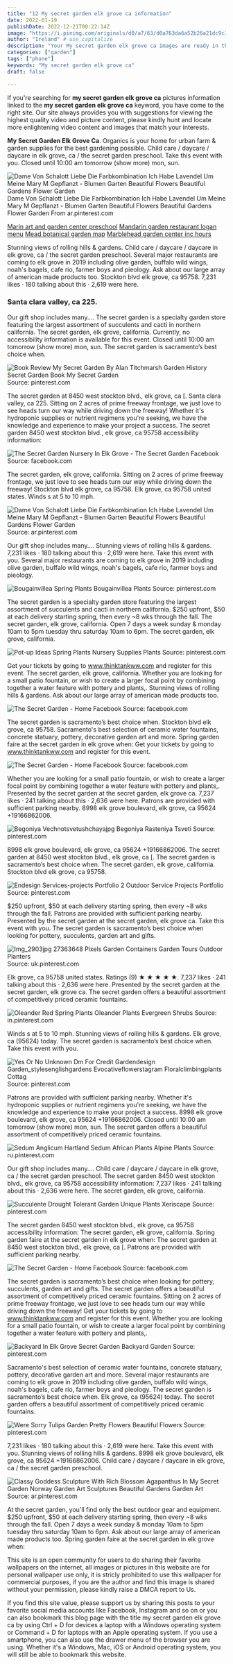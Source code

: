```yaml
---
title: "12 My secret garden elk grove ca information"
date: 2022-01-19
publishDate: 2022-12-21T00:22:14Z
image: "https://i.pinimg.com/originals/d0/a7/63/d0a763da6a52b26a21dc9c3341e0abdd.jpg"
author: "Ireland" # use capitalize
description: "Your My secret garden elk grove ca images are ready in this website. My secret garden elk grove ca are a topic that is being searched for and liked by netizens now. You can Find and Download the My secret garden elk grove ca files here. Download all royalty-free photos."
categories: ["garden"]
tags: ["phone"]
keywords: "My secret garden elk grove ca"
draft: false

---
```


If you're searching for **my secret garden elk grove ca** pictures information linked to the **my secret garden elk grove ca** keyword, you have come to the right  site.  Our site always  provides you with  suggestions  for viewing  the highest  quality video and picture  content, please kindly hunt and locate more enlightening video content and images  that match your interests.

**My Secret Garden Elk Grove Ca**. Organics is your home for urban farm &amp; garden supplies for the best gardening possible. Child care / daycare / daycare in elk grove, ca / the secret garden preschool. Take this event with you. Closed until 10:00 am tomorrow (show more) mon, sun.

![Dame Von Schalott Liebe Die Farbkombination Ich Habe Lavendel Um Meine Mary M Gepflanzt - Blumen Garten Beautiful Flowers Beautiful Gardens Flower Garden](https://i.pinimg.com/736x/1d/11/e1/1d11e1ce5464fa5085c185e7af54ecca.jpg "Dame Von Schalott Liebe Die Farbkombination Ich Habe Lavendel Um Meine Mary M Gepflanzt - Blumen Garten Beautiful Flowers Beautiful Gardens Flower Garden")
Dame Von Schalott Liebe Die Farbkombination Ich Habe Lavendel Um Meine Mary M Gepflanzt - Blumen Garten Beautiful Flowers Beautiful Gardens Flower Garden From ar.pinterest.com

[Marin art and garden center preschool](/marin-art-and-garden-center-preschool/)
[Mandarin garden restaurant logan menu](/mandarin-garden-restaurant-logan-menu/)
[Mead botanical garden map](/mead-botanical-garden-map/)
[Marblehead garden center inc hours](/marblehead-garden-center-inc-hours/)

Stunning views of rolling hills &amp; gardens. Child care / daycare / daycare in elk grove, ca / the secret garden preschool. Several major restaurants are coming to elk grove in 2019 including olive garden, buffalo wild wings, noah&#039;s bagels, cafe rio, farmer boys and pieology. Ask about our large array of american made products too. Stockton blvd elk grove, ca 95758. 7,231 likes · 180 talking about this · 2,619 were here.

### Santa clara valley, ca 225.

Our gift shop includes many…. The secret garden is a specialty garden store featuring the largest assortment of succulents and cacti in northern california. The secret garden, elk grove, california. Currently, no accessibility information is available for this event. Closed until 10:00 am tomorrow (show more) mon, sun. The secret garden is sacramento’s best choice when.


![Book Review My Secret Garden By Alan Titchmarsh Garden History Secret Garden Book My Secret Garden](https://i.pinimg.com/originals/5e/83/28/5e832868b3f238ae4f60e8c2f722ff33.jpg "Book Review My Secret Garden By Alan Titchmarsh Garden History Secret Garden Book My Secret Garden")
Source: pinterest.com

The secret garden at 8450 west stockton blvd., elk grove, ca [. Santa clara valley, ca 225. Sitting on 2 acres of prime freeway frontage, we just love to see heads turn our way while driving down the freeway! Whether it&#039;s hydroponic supplies or nutrient regimens you&#039;re seeking, we have the knowledge and experience to make your project a success. The secret garden 8450 west stockton blvd., elk grove, ca 95758 accessibility information:

![The Secret Garden Nursery In Elk Grove - The Secret Garden Facebook](https://lookaside.fbsbx.com/lookaside/crawler/media/?media_id=10155977934207012 "The Secret Garden Nursery In Elk Grove - The Secret Garden Facebook")
Source: facebook.com

The secret garden, elk grove, california. Sitting on 2 acres of prime freeway frontage, we just love to see heads turn our way while driving down the freeway! Stockton blvd elk grove, ca 95758. Elk grove, ca 95758 united states. Winds s at 5 to 10 mph.

![Dame Von Schalott Liebe Die Farbkombination Ich Habe Lavendel Um Meine Mary M Gepflanzt - Blumen Garten Beautiful Flowers Beautiful Gardens Flower Garden](https://i.pinimg.com/736x/1d/11/e1/1d11e1ce5464fa5085c185e7af54ecca.jpg "Dame Von Schalott Liebe Die Farbkombination Ich Habe Lavendel Um Meine Mary M Gepflanzt - Blumen Garten Beautiful Flowers Beautiful Gardens Flower Garden")
Source: ar.pinterest.com

Our gift shop includes many…. Stunning views of rolling hills &amp; gardens. 7,231 likes · 180 talking about this · 2,619 were here. Take this event with you. Several major restaurants are coming to elk grove in 2019 including olive garden, buffalo wild wings, noah&#039;s bagels, cafe rio, farmer boys and pieology.

![Bougainvillea Spring Plants Bougainvillea Plants](https://i.pinimg.com/originals/86/c1/92/86c1925b5919d9dd903cecea6320f7b5.jpg "Bougainvillea Spring Plants Bougainvillea Plants")
Source: pinterest.com

The secret garden is a specialty garden store featuring the largest assortment of succulents and cacti in northern california. $250 upfront, $50 at each delivery starting spring, then every ~8 wks through the fall. The secret garden, elk grove, california. Open 7 days a week sunday &amp; monday 10am to 5pm tuesday thru saturday 10am to 6pm. The secret garden, elk grove, california.

![Pot-up Ideas Spring Plants Nursery Supplies Plants](https://i.pinimg.com/originals/43/2f/fc/432ffcec1b00773e4f92d5d30be5b423.jpg "Pot-up Ideas Spring Plants Nursery Supplies Plants")
Source: pinterest.com

Get your tickets by going to www.thinktankww.com and register for this event. The secret garden, elk grove, california. Whether you are looking for a small patio fountain, or wish to create a larger focal point by combining together a water feature with pottery and plants,. Stunning views of rolling hills &amp; gardens. Ask about our large array of american made products too.

![The Secret Garden - Home Facebook](https://lookaside.fbsbx.com/lookaside/crawler/media/?media_id=10156877179277012 "The Secret Garden - Home Facebook")
Source: facebook.com

The secret garden is sacramento’s best choice when. Stockton blvd elk grove, ca 95758. Sacramento&#039;s best selection of ceramic water fountains, concrete statuary, pottery, decorative garden art and more. Spring garden faire at the secret garden in elk grove when: Get your tickets by going to www.thinktankww.com and register for this event.

![The Secret Garden - Home Facebook](https://lookaside.fbsbx.com/lookaside/crawler/media/?media_id=10159111741722012 "The Secret Garden - Home Facebook")
Source: facebook.com

Whether you are looking for a small patio fountain, or wish to create a larger focal point by combining together a water feature with pottery and plants,. Presented by the secret garden at the secret garden, elk grove ca. 7,237 likes · 241 talking about this · 2,636 were here. Patrons are provided with sufficient parking nearby. 8998 elk grove boulevard, elk grove, ca 95624 +19166862006.

![Begoniya Vechnotsvetushchayajpg Begoniya Rasteniya Tsveti](https://i.pinimg.com/originals/f1/c6/5d/f1c65d0abcc99faf0e72fffceb635728.jpg "Begoniya Vechnotsvetushchayajpg Begoniya Rasteniya Tsveti")
Source: pinterest.com

8998 elk grove boulevard, elk grove, ca 95624 +19166862006. The secret garden at 8450 west stockton blvd., elk grove, ca [. The secret garden is sacramento’s best choice when. The secret garden, elk grove, california. Stockton blvd elk grove, ca 95758.

![Endesign Services-projects Portfolio 2 Outdoor Service Projects Portfolio](https://i.pinimg.com/originals/87/7d/42/877d428fe4d650edb4187dc26f68288e.png "Endesign Services-projects Portfolio 2 Outdoor Service Projects Portfolio")
Source: pinterest.com

$250 upfront, $50 at each delivery starting spring, then every ~8 wks through the fall. Patrons are provided with sufficient parking nearby. Presented by the secret garden at the secret garden, elk grove ca. Take this event with you. The secret garden is sacramento’s best choice when looking for pottery, succulents, garden art and gifts.

![Img_2903jpg 27363648 Pixels Garden Containers Garden Tours Outdoor Planters](https://i.pinimg.com/originals/b0/34/8b/b0348bf432ad1b73683935426772fa14.jpg "Img_2903jpg 27363648 Pixels Garden Containers Garden Tours Outdoor Planters")
Source: uk.pinterest.com

Elk grove, ca 95758 united states. Ratings (9) ★ ★ ★ ★ ★. 7,237 likes · 241 talking about this · 2,636 were here. Presented by the secret garden at the secret garden, elk grove ca. The secret garden offers a beautiful assortment of competitively priced ceramic fountains.

![Oleander Red Spring Plants Oleander Plants Evergreen Shrubs](https://i.pinimg.com/originals/cf/4f/bc/cf4fbc49888b48a8306743f4cc4f859b.jpg "Oleander Red Spring Plants Oleander Plants Evergreen Shrubs")
Source: in.pinterest.com

Winds s at 5 to 10 mph. Stunning views of rolling hills &amp; gardens. Elk grove, ca (95624) today. The secret garden is sacramento’s best choice when. Take this event with you.

![Yes Or No Unknown Dm For Credit Gardendesign Garden_stylesenglishgardens Evocativeflowerstagram Floralclimbingplants Cottag](https://i.pinimg.com/originals/e1/a1/3f/e1a13ff0b143c9b80fcfe2a83fe48544.jpg "Yes Or No Unknown Dm For Credit Gardendesign Garden_stylesenglishgardens Evocativeflowerstagram Floralclimbingplants Cottag")
Source: pinterest.com

Patrons are provided with sufficient parking nearby. Whether it&#039;s hydroponic supplies or nutrient regimens you&#039;re seeking, we have the knowledge and experience to make your project a success. 8998 elk grove boulevard, elk grove, ca 95624 +19166862006. Closed until 10:00 am tomorrow (show more) mon, sun. The secret garden offers a beautiful assortment of competitively priced ceramic fountains.

![Sedum Anglicum Hartland Sedum African Plants Alpine Plants](https://i.pinimg.com/originals/9d/83/68/9d8368cad2d0977d68803341d0f1b460.jpg "Sedum Anglicum Hartland Sedum African Plants Alpine Plants")
Source: ru.pinterest.com

Our gift shop includes many…. Child care / daycare / daycare in elk grove, ca / the secret garden preschool. The secret garden 8450 west stockton blvd., elk grove, ca 95758 accessibility information: 7,237 likes · 241 talking about this · 2,636 were here. The secret garden, elk grove, california.

![Succulente Drought Tolerant Garden Unique Plants Xeriscape](https://i.pinimg.com/originals/2d/51/49/2d51497e01dcb4699734257fca7c9dac.jpg "Succulente Drought Tolerant Garden Unique Plants Xeriscape")
Source: pinterest.com

The secret garden 8450 west stockton blvd., elk grove, ca 95758 accessibility information: The secret garden, elk grove, california. Spring garden faire at the secret garden in elk grove when: The secret garden at 8450 west stockton blvd., elk grove, ca [. Patrons are provided with sufficient parking nearby.

![The Secret Garden - Home Facebook](https://lookaside.fbsbx.com/lookaside/crawler/media/?media_id=121292087011 "The Secret Garden - Home Facebook")
Source: facebook.com

The secret garden is sacramento’s best choice when looking for pottery, succulents, garden art and gifts. The secret garden offers a beautiful assortment of competitively priced ceramic fountains. Sitting on 2 acres of prime freeway frontage, we just love to see heads turn our way while driving down the freeway! Get your tickets by going to www.thinktankww.com and register for this event. Whether you are looking for a small patio fountain, or wish to create a larger focal point by combining together a water feature with pottery and plants,.

![Backyard In Elk Grove Secret Garden Backyard Garden](https://i.pinimg.com/originals/16/3a/21/163a21af5230ff23566561fb6ded162e.jpg "Backyard In Elk Grove Secret Garden Backyard Garden")
Source: pinterest.com

Sacramento&#039;s best selection of ceramic water fountains, concrete statuary, pottery, decorative garden art and more. Several major restaurants are coming to elk grove in 2019 including olive garden, buffalo wild wings, noah&#039;s bagels, cafe rio, farmer boys and pieology. The secret garden is sacramento’s best choice when. Elk grove, ca (95624) today. The secret garden offers a beautiful assortment of competitively priced ceramic fountains.

![Were Sorry Tulips Garden Pretty Flowers Beautiful Flowers](https://i.pinimg.com/originals/c7/c6/d2/c7c6d28859d644be78f691a835e1e6fa.jpg "Were Sorry Tulips Garden Pretty Flowers Beautiful Flowers")
Source: pinterest.com

7,231 likes · 180 talking about this · 2,619 were here. Take this event with you. Stunning views of rolling hills &amp; gardens. 8998 elk grove boulevard, elk grove, ca 95624 +19166862006. Child care / daycare / daycare in elk grove, ca / the secret garden preschool.

![Classy Goddess Sculpture With Rich Blossom Agapanthus In My Secret Garden Norway Garden Art Sculptures Beautiful Gardens Garden Art](https://i.pinimg.com/originals/d0/a7/63/d0a763da6a52b26a21dc9c3341e0abdd.jpg "Classy Goddess Sculpture With Rich Blossom Agapanthus In My Secret Garden Norway Garden Art Sculptures Beautiful Gardens Garden Art")
Source: ar.pinterest.com

At the secret garden, you&#039;ll find only the best outdoor gear and equipment. $250 upfront, $50 at each delivery starting spring, then every ~8 wks through the fall. Open 7 days a week sunday &amp; monday 10am to 5pm tuesday thru saturday 10am to 6pm. Ask about our large array of american made products too. Spring garden faire at the secret garden in elk grove when:

This site is an open community for users to do sharing their favorite wallpapers on the internet, all images or pictures in this website are for personal wallpaper use only, it is stricly prohibited to use this wallpaper for commercial purposes, if you are the author and find this image is shared without your permission, please kindly raise a DMCA report to Us.

If you find this site value, please support us by sharing this posts to your favorite social media accounts like Facebook, Instagram and so on or you can also bookmark this blog page with the title my secret garden elk grove ca by using Ctrl + D for devices a laptop with a Windows operating system or Command + D for laptops with an Apple operating system. If you use a smartphone, you can also use the drawer menu of the browser you are using. Whether it's a Windows, Mac, iOS or Android operating system, you will still be able to bookmark this website.
